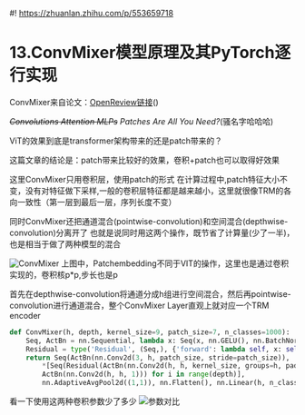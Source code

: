 #! https://zhuanlan.zhihu.com/p/553659718
# 13.ConvMixer模型原理及其PyTorch逐行实现

ConvMixer来自论文：[OpenReview链接](https://openreview.net/forum?id=TVHS5Y4dNvM)()

*~~Convolutions Attention MLPs~~ Patches Are All You Need?*(骚名字哈哈哈)

ViT的效果到底是transformer架构带来的还是patch带来的？

这篇文章的结论是：patch带来比较好的效果，卷积+patch也可以取得好效果

这里ConvMixer只用卷积层，使用patch的形式
在计算过程中,patch特征大小不变，没有对特征做下采样,一般的卷积层特征都是越来越小，这里就很像TRM的各向一致性（第一层到最后一层，序列长度不变）

同时ConvMixer还把通道混合(pointwise-convolution)和空间混合(depthwise-convolution)分离开了
也就是说同时用这两个操作，既节省了计算量(少了一半)，也是相当于做了两种模型的混合

![ConvMixer](https://pic4.zhimg.com/80/v2-8e9fa298f2cf8bb02c2c1ab7db5cc666.png)
上图中，Patchembedding不同于VIT的操作，这里也是通过卷积实现的，卷积核p*p,步长也是p

首先在depthwise-convolution将通道分成h组进行空间混合，然后再pointwise-convolution进行通道混合，整个ConvMixer Layer直观上就对应一个TRM encoder

```python
def ConvMixer(h, depth, kernel_size=9, patch_size=7, n_classes=1000):
    Seq, ActBn = nn.Sequential, lambda x: Seq(x, nn.GELU(), nn.BatchNorm2d(h))
    Residual = type('Residual', (Seq,), {'forward': lambda self, x: self[0](x) + x})
    return Seq(ActBn(nn.Conv2d(3, h, patch_size, stride=patch_size)),
        *[Seq(Residual(ActBn(nn.Conv2d(h, h, kernel_size, groups=h, padding="same"))),
        ActBn(nn.Conv2d(h, h, 1))) for i in range(depth)],
        nn.AdaptiveAvgPool2d((1,1)), nn.Flatten(), nn.Linear(h, n_classes))
```

看一下使用这两种卷积参数少了多少
![参数对比](https://pic4.zhimg.com/80/v2-67f9906a548435ee4fe8516abdfe97a3.png)